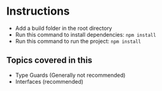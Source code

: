 # Instructions

- Add a build folder in the root directory
- Run this command to install dependencies: `npm install`
- Run this command to run the project: `npm install`

## Topics covered in this

- Type Guards (Generally not recommended)
- Interfaces (recommended)
